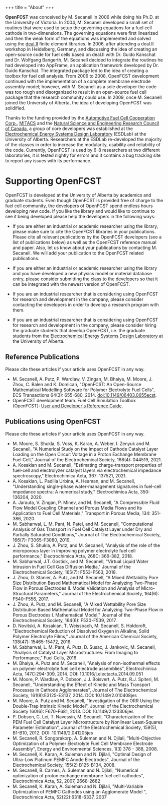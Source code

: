 +++
title = "About"
+++

**OpenFCST** was conceived by M. Secanell in 2006 while doing his Ph.D. at the University of Victoria. In 2004, M. Secanell developed a small set of routines that were used to setup the governing equations for a fuel cell cathode in two-dimensions. The governing equations were first linearized and then the weak form of the equations was implemented and solved using the [deal.II](http://www.dealii.org/) finite element libraries. In 2006, after attending a deal.II workshop in Heidelberg, Germany, and discussing the idea of creating an open-source code for fuel cells based on deal.II with Dr. Guido Kanschat and Dr. Wolfgang Bangerth, M. Secanell decided to integrate the routines he had developed into AppFrame, an application framework developed by Dr. Guido Kanschat. The integrated package led to the idea of creating a toolbox for fuel cell analysis. From 2006 to 2008, OpenFCST development continued with the implementation of a complete membrane electrode assembly model; however, with M. Secanell as a sole developer the code was too rough and disorganized to result in an open-source fuel cell package that the research community could use. In 2009, once M. Secanell joined the University of Alberta, the idea of developing OpenFCST was solidified. 

Thanks to the funding provided by the [Automotive Fuel Cell Cooperation Corp.](http://www.afcc-auto.com/), [MITACS](http://www.mitacs.ca/) and the [Natural Science and Engineering Research Council of Canada](http://www.nserc-crsng.gc.ca), a group of core developers was established at the [Electrochemical Energy Systems Design Laboratory](https://esdlab.github.io) (ESDLab) at the University of Alberta. Researchers at the ESDLab re-developed the majority of the classes in order to increase the modularity, usability and reliability of the code. Currently, OpenFCST is used by 6-8 researchers at two different laboratories, it is tested nightly for errors and it contains a bug tracking site to report any issues with its performance.

# Supporting OpenFCST

OpenFCST is developed at the University of Alberta by academics and graduate students. Even though OpenFCST is provided free of charge to the fuel cell community, the developers of OpenFCST spend endless hours developing new code. If you like the library and would like to continue to see it being developed please help the developers in the following ways:

* If you are either an industrial or academic researcher using the library, please make sure to cite the OpenFCST libraries in your publications. Please cite all relevant publications by the OpenFCST developers (see a list of publications below) as well as the OpenFCST reference manual and paper. Also, let us know about your publications by contacting M. Secanell. We will add your publication to the OpenFCST related publications.

* If you are either an industrial or academic researcher using the library and you have developed a new physics model or material database entry, please consider submitting the class to the developers so that it can be integrated with the newest version of OpenFCST.

* If you are an industrial researcher that is considering using OpenFCST for research and development in the company, please consider contacting the developers in order to develop a research program with them.

* If you are an industrial researcher that is considering using OpenFCST for research and development in the company, please consider hiring the graduate students that develop OpenFCST, i.e. the graduate students from the [Electrochemical Energy Systems Design Laboratory](https://esdlab.github.io/people) at the University of Alberta.

## Reference Publications

Please cite these articles if your article uses OpenFCST in any way.

* M. Secanell, A. Putz, P. Wardlaw, V. Zingan, M. Bhaiya, M. Moore, J. Zhou, C. Balen and K. Domican, "OpenFCST: An Open-Source Mathematical Modelling Software for Polymer Electrolyte Fuel Cells", ECS Transactions 64(3): 655-680, 2014. [doi:10.1149/06403.0655ecst](http://ecst.ecsdl.org/content/64/3/655.abstract).
* OpenFCST development team. Fuel Cell Simulation Toolbox (OpenFCST): [User and Developer's Reference Guide](pdfs/v_03/User_Guide.pdf).

## Publications using OpenFCST

Please cite these articles if your article uses OpenFCST in any way.

* M. Moore, S. Shukla, S. Voss, K. Karan, A. Weber, I. Zenyuk and M. Secanell, "A Numerical Study on the Impact of Cathode Catalyst Layer Loading on the Open Circuit Voltage in a Proton Exchange Membrane Fuel Cell," Journal of the Electrochemical Society, 168(4): 044519, 2021.
* A. Kosakian and M. Secanell, "Estimating charge-transport properties of fuel-cell and electrolyzer catalyst layers via electrochemical impedance spectroscopy," Electrochimica Acta, 367: 137521, 2021.
* A. Kosakian, L. Padilla Urbina, A. Heaman, and M. Secanell, "Understanding single-phase water-management signatures in fuel-cell impedance spectra: A numerical study," Electrochimica Acta, 350: 136204, 2020.
* A. Jarauta, V. Zingan, P. Minev, and M. Secanell, "A Compressible Fluid Flow Model Coupling Channel and Porous Media Flows and Its Application to Fuel Cell Materials," Transport in Porous Media, 134: 351-386, 2020.
* M. Sabharwal, L. M. Pant, N. Patel, and M. Secanell, "Computational Analysis of Gas Transport in Fuel Cell Catalyst Layer under Dry and Partially Saturated Conditions," Journal of The Electrochemical Society, 166(7): F3065-F3080, 2019.
* J. Zhou, S. Shukla, A. Putz, and M. Secanell, "Analysis of the role of the microporous layer in improving polymer electrolyte fuel cell performance," Electrochimica Acta, 268C: 366-382, 2018.
* M. Sabharwal, J.T. Gostick, and M. Secanell, "Virtual Liquid Water Intrusion in Fuel Cell Gas Diffusion Media," Journal of the Electrochemical Society, 165(7): F553-F563, 2018.
* J. Zhou, D. Stanier, A. Putz, and M. Secanell, "A Mixed Wettability Pore Size Distribution Based Mathematical Model for Analyzing Two-Phase Flow in Porous Electrodes II. Model Validation and Analysis of Micro-Structural Parameters," Journal of the Electrochemical Society, 164(6): F540-F556, 2017.
* J. Zhou, A. Putz, and M. Secanell, "A Mixed Wettability Pore Size Distribution Based Mathematical Model for Analyzing Two-Phase Flow in Porous Electrodes I. Mathematical Model," Journal of the Electrochemical Society, 164(6): F530-F539, 2017.
* D. Novitski, A. Kosakian, T. Weissbach, M. Secanell, S. Holdcroft, "Electrochemical Reduction of Dissolved Oxygen in Alkaline, Solid Polymer Electrolyte Films," Journal of the American Chemical Society, 138(47): 15465-15472, 2016.
* M. Sabharwal, L. M. Pant, A. Putz, D. Susac, J. Jankovic, M. Secanell, "Analysis of Catalyst Layer Microstructures: From Imaging to Performance," Fuel Cells, 2016
* M. Bhaiya, A. Putz and M. Secanell, "Analysis of non-isothermal effects on polymer electrolyte fuel cell electrode assemblies", Electrochimica Acta, 147C:294-309, 2014. DOI: 10.1016/j.electacta.2014.09.051
* M. Moore, P. Wardlaw, P. Dobson, J.J. Boisvert, A. Putz, R.J. Spiteri, M. Secanell, "Understanding the Effect of Kinetic and Mass Transport Processes in Cathode Agglomerates", Journal of The Electrochemical Society, 161(8):E3125-E3137, 2014. DOI: 10.1149/2.010408jes
* M. Moore, A. Putz and M. Secanell, "Investigation of the ORR Using the Double-Trap Intrinsic Kinetic Model", Journal of the Electrochemical Society 160(6): F670-F681, 2013. DOI: 10.1149/2.123306jes
* P. Dobson, C. Lei, T. Navessin, M. Secanell, "Characterization of the PEM Fuel Cell Catalyst Layer Microstructure by Nonlinear Least-Squares Parameter Estimation", Journal of the Electrochemical Society, 159(5), B1-B10, 2012. DOI: 10.1149/2.041205jes
* M. Secanell, R. Songprakorp, A. Suleman and N. Djilali, "Multi-Objective Optimization of a Polymer Electrolyte Fuel Cell Membrane Electrode Assembly", Energy and Environmental Sciences, 1(3) 378 - 388, 2008.
* M. Secanell, K. Karan, A. Suleman and N. Djilali, "Optimal Design of Ultra-Low Platinum PEMFC Anode Electrodes", Journal of the Electrochemical Society, 155(2) B125-B134, 2008.
* M. Secanell, B. Carnes, A. Suleman and N. Djilali, "Numerical optimization of proton exchange membrane fuel cell cathodes", Electrochimica Acta, 52, 2007, 2668-2682
* M. Secanell, K. Karan, A. Suleman and N. Djilali, "Multi-Variable Optimization of PEMFC Cathodes using an Agglomerate Model ", Electrochimica Acta, 52(22):6318-6337, 2007
